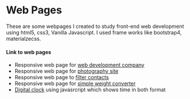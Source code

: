 # Web Pages
These are some webpages I created to study front-end web development using html5, css3, Vanilla Javascript. I used frame works like bootstrap4, materialzecss.

#### Link to web pages
   - Responsive web page for [web development company](https://jude98.github.io/Web-Design/JGJ&#32;Design)
   - Responsive web page for [photography site](https://jude98.github.io/Web-Design/Photography)
   - Responsive web page to [filter contacts](https://jude98.github.io/Web-Design/Materilaze)
   - Responsive web page for [simple weight converter](https://jude98.github.io/Web-Design/Calculator)
   - [Digital clock](https://jude98.github.io/Web-Design/Clock) using javasrcript which shows time in both format

